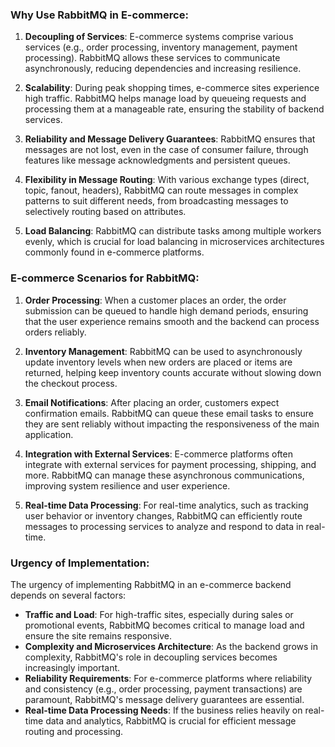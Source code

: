 ### Why Use RabbitMQ in E-commerce:

1.  **Decoupling of Services**: E-commerce systems comprise various services (e.g., order processing, inventory management, payment processing). RabbitMQ allows these services to communicate asynchronously, reducing dependencies and increasing resilience.

2.  **Scalability**: During peak shopping times, e-commerce sites experience high traffic. RabbitMQ helps manage load by queueing requests and processing them at a manageable rate, ensuring the stability of backend services.

3.  **Reliability and Message Delivery Guarantees**: RabbitMQ ensures that messages are not lost, even in the case of consumer failure, through features like message acknowledgments and persistent queues.

4.  **Flexibility in Message Routing**: With various exchange types (direct, topic, fanout, headers), RabbitMQ can route messages in complex patterns to suit different needs, from broadcasting messages to selectively routing based on attributes.

5.  **Load Balancing**: RabbitMQ can distribute tasks among multiple workers evenly, which is crucial for load balancing in microservices architectures commonly found in e-commerce platforms.

### E-commerce Scenarios for RabbitMQ:

1.  **Order Processing**: When a customer places an order, the order submission can be queued to handle high demand periods, ensuring that the user experience remains smooth and the backend can process orders reliably.

2.  **Inventory Management**: RabbitMQ can be used to asynchronously update inventory levels when new orders are placed or items are returned, helping keep inventory counts accurate without slowing down the checkout process.

3.  **Email Notifications**: After placing an order, customers expect confirmation emails. RabbitMQ can queue these email tasks to ensure they are sent reliably without impacting the responsiveness of the main application.

4.  **Integration with External Services**: E-commerce platforms often integrate with external services for payment processing, shipping, and more. RabbitMQ can manage these asynchronous communications, improving system resilience and user experience.

5.  **Real-time Data Processing**: For real-time analytics, such as tracking user behavior or inventory changes, RabbitMQ can efficiently route messages to processing services to analyze and respond to data in real-time.

### Urgency of Implementation:

The urgency of implementing RabbitMQ in an e-commerce backend depends on several factors:

*   **Traffic and Load**: For high-traffic sites, especially during sales or promotional events, RabbitMQ becomes critical to manage load and ensure the site remains responsive.
*   **Complexity and Microservices Architecture**: As the backend grows in complexity, RabbitMQ's role in decoupling services becomes increasingly important.
*   **Reliability Requirements**: For e-commerce platforms where reliability and consistency (e.g., order processing, payment transactions) are paramount, RabbitMQ's message delivery guarantees are essential.
*   **Real-time Data Processing Needs**: If the business relies heavily on real-time data and analytics, RabbitMQ is crucial for efficient message routing and processing.
